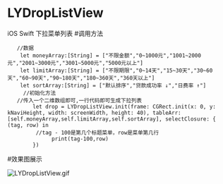 # LYDropListView
iOS Swift 下拉菜单列表
#调用方法
```
   //数据
    let moneyArray:[String] = ["不限金额","0~1000元","1001~2000元","2001~3000元","3001~5000元","5000元以上"]
    let limitArray:[String] = ["不限期限","0~14天","15~30天","30~60天","60~90天","90~180天","180~360天","360天以上"]
    let sortArray:[String] = ["默认排序","贷款成功率 ↓","日费率 ↑"]
     //初始化方法
   //传入一个二维数组即可,一行代码即可生成下拉列表
        let drop = LYDropListView.init(frame: CGRect.init(x: 0, y: kNaviHeight, width: screenWidth, height: 40), tableArr: [self.moneyArray,self.limitArray,self.sortArray], selectClosure: { (tag, row) in
         //tag - 100是第几个标题菜单，row是菜单第几行
              print(tag-100,row)
        })
```
#效果图展示

![LYDropListView.gif](http://upload-images.jianshu.io/upload_images/3095453-8b11c28b6558bf79.gif?imageMogr2/auto-orient/strip)

